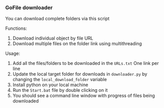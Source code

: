 ### GoFile downloader

You can download complete folders via this script

Functions: <br>
1. Download individual object by file URL
2. Download multiple files on the folder link using multithreading
   
Usage:
1. Add all the files/folders to be downloaded in the `URLs.txt` One link per line
2. Update the local target folder for downloads in `downloader.py` by changing the `local_download_folder` variable 
3. Install python on your local machine
4. Run the `Start.bat` file by double clicking on it
5. You should see a command line window with progress of files being downloaded